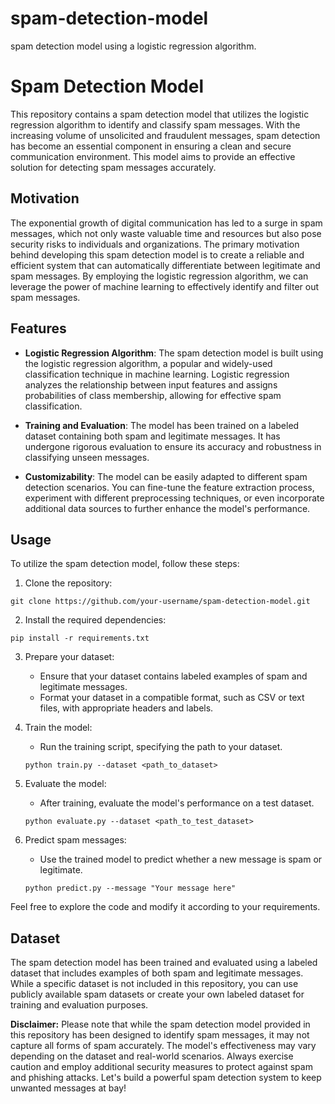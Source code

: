 # spam-detection-model
spam detection model using a logistic regression algorithm.
# Spam Detection Model

This repository contains a spam detection model that utilizes the logistic regression algorithm to identify and classify spam messages. With the increasing volume of unsolicited and fraudulent messages, spam detection has become an essential component in ensuring a clean and secure communication environment. This model aims to provide an effective solution for detecting spam messages accurately.

## Motivation

The exponential growth of digital communication has led to a surge in spam messages, which not only waste valuable time and resources but also pose security risks to individuals and organizations. The primary motivation behind developing this spam detection model is to create a reliable and efficient system that can automatically differentiate between legitimate and spam messages. By employing the logistic regression algorithm, we can leverage the power of machine learning to effectively identify and filter out spam messages.

## Features

- **Logistic Regression Algorithm**: The spam detection model is built using the logistic regression algorithm, a popular and widely-used classification technique in machine learning. Logistic regression analyzes the relationship between input features and assigns probabilities of class membership, allowing for effective spam classification.

- **Training and Evaluation**: The model has been trained on a labeled dataset containing both spam and legitimate messages. It has undergone rigorous evaluation to ensure its accuracy and robustness in classifying unseen messages.

- **Customizability**: The model can be easily adapted to different spam detection scenarios. You can fine-tune the feature extraction process, experiment with different preprocessing techniques, or even incorporate additional data sources to further enhance the model's performance.

## Usage

To utilize the spam detection model, follow these steps:

1. Clone the repository:

```
git clone https://github.com/your-username/spam-detection-model.git
```

2. Install the required dependencies:

```
pip install -r requirements.txt
```

3. Prepare your dataset: 
   - Ensure that your dataset contains labeled examples of spam and legitimate messages.
   - Format your dataset in a compatible format, such as CSV or text files, with appropriate headers and labels.

4. Train the model:
   - Run the training script, specifying the path to your dataset.
   ```
   python train.py --dataset <path_to_dataset>
   ```

5. Evaluate the model:
   - After training, evaluate the model's performance on a test dataset.
   ```
   python evaluate.py --dataset <path_to_test_dataset>
   ```

6. Predict spam messages:
   - Use the trained model to predict whether a new message is spam or legitimate.
   ```
   python predict.py --message "Your message here"
   ```

Feel free to explore the code and modify it according to your requirements.

## Dataset

The spam detection model has been trained and evaluated using a labeled dataset that includes examples of both spam and legitimate messages. While a specific dataset is not included in this repository, you can use publicly available spam datasets or create your own labeled dataset for training and evaluation purposes.

**Disclaimer:**
Please note that while the spam detection model provided in this repository has been designed to identify spam messages, it may not capture all forms of spam accurately. The model's effectiveness may vary depending on the dataset and real-world scenarios. Always exercise caution and employ additional security measures to protect against spam and phishing attacks.
Let's build a powerful spam detection system to keep unwanted messages at bay!
